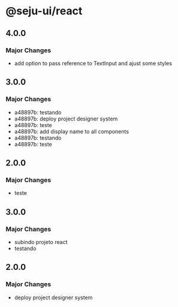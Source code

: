 # @seju-ui/react

## 4.0.0

### Major Changes

- add option to pass reference to TextInput and ajust some styles

## 3.0.0

### Major Changes

- a48897b: testando
- a48897b: deploy project designer system
- a48897b: teste
- a48897b: add display name to all components
- a48897b: testando
- a48897b: teste

## 2.0.0

### Major Changes

- teste

## 3.0.0

### Major Changes

- subindo projeto react
- testando

## 2.0.0

### Major Changes

- deploy project designer system

